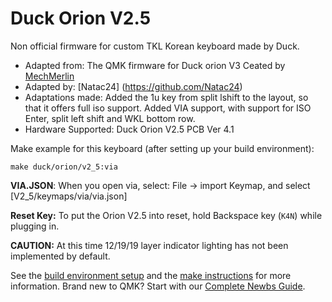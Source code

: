 # Duck Orion V2.5

Non official firmware for custom TKL Korean keyboard made by Duck.  

* Adapted from: The QMK firmware for Duck orion V3 Ceated by [MechMerlin](https://github.com/mechmerlin)
* Adapted by: [Natac24] (https://github.com/Natac24) 
* Adaptations made: Added the 1u key from split lshift to the layout, so that it offers full iso support. Added VIA support, with support for ISO Enter, split left shift and WKL bottom row. 
* Hardware Supported: Duck Orion V2.5 PCB Ver 4.1 


Make example for this keyboard (after setting up your build environment):

    make duck/orion/v2_5:via
	
**VIA.JSON**: When you open via, select: File -> import Keymap, and select [V2_5/keymaps/via/via.json]

**Reset Key:** To put the Orion V2.5 into reset, hold Backspace key (`K4N`) while plugging in. 

**CAUTION:** At this time 12/19/19 layer indicator lighting has not been implemented by default. 

See the [build environment setup](https://docs.qmk.fm/#/getting_started_build_tools) and the [make instructions](https://docs.qmk.fm/#/getting_started_make_guide) for more information. Brand new to QMK? Start with our [Complete Newbs Guide](https://docs.qmk.fm/#/newbs).

